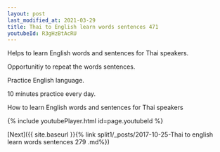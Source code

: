 ```yaml
---
layout: post
last_modified_at: 2021-03-29
title: Thai to English learn words sentences 471 
youtubeId: R3gHzBtAcRU
---
```

 
 
Helps to learn English words and sentences for Thai speakers.

Opportunitiy to repeat the words sentences. 

Practice English language. 
 
10 minutes practice every day. 
 
How to learn English words and sentences for Thai speakers 
 
{% include youtubePlayer.html id=page.youtubeId %}
 
 
[Next]({{ site.baseurl }}{% link  split1/_posts/2017-10-25-Thai to english learn words sentences 279 .md%})
 
